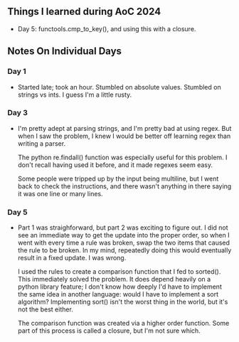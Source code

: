 ## Things I learned during AoC 2024

  - Day 5: functools.cmp_to_key(), and using this with a closure.


## Notes On Individual Days

### Day 1

  - Started late; took an hour. Stumbled on absolute values. Stumbled on
    strings vs ints. I guess I'm a little rusty.

### Day 3

  - I'm pretty adept at parsing strings, and I'm pretty bad at using regex.
    But when I saw the problem, I knew I would be better off learning regex
    than writing a parser.

    The python re.findall() function was especially useful for this problem.
    I don't recall having used it before, and it made regexes seem easy.

    Some people were tripped up by the input being multiline, but I went
    back to check the instructions, and there wasn't anything in there
    saying it was one line or many lines.

### Day 5

  - Part 1 was straighforward, but part 2 was exciting to figure out.
    I did not see
    an immediate way to get the update into the proper order, so when I went
    with every time a rule was broken, swap the two items that caused the
    rule to be broken. In my mind, repeatedly doing this would eventually
    result in a fixed update. I was wrong.

    I used the rules to create a comparison function that I fed to sorted().
    This immediately solved the problem. It does depend heavily on a python
    library feature; I don't know how deeply I'd have to implement the same
    idea in another language: would I have to implement a sort algorithm?
    Implementing sort() isn't the worst thing in the world, but it's not the
    best either.

    The comparison function was created via a higher order function. Some
    part of this process is called a closure, but I'm not sure which.
